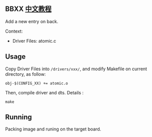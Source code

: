 BBXX [中文教程](https://biscuitos.github.io/blog/ATOMIC_BBXX/)
----------------------------------

Add a new entry on back.

Context:

* Driver Files: atomic.c

## Usage

Copy Driver Files into `/drivers/xxx/`, and modify Makefile on current 
directory, as follow:

```
obj-$(CONFIG_XX) += atomic.o
```

Then, compile driver and dts. Details :

```
make
```

## Running

Packing image and runing on the target board.
